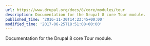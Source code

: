 ```yaml
---
url: https://www.drupal.org/docs/8/core/modules/tour
description: Documentation for the Drupal 8 core Tour module.
published_time: '2016-11-30T14:23:45+00:00'
modified_time: '2017-06-25T18:51:08+00:00'
---
```

Documentation for the Drupal 8 core Tour module.